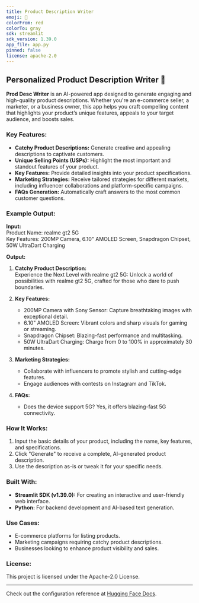 ```yaml
---
title: Product Description Writer
emoji: 🏢
colorFrom: red
colorTo: gray
sdk: streamlit
sdk_version: 1.39.0
app_file: app.py
pinned: false
license: apache-2.0
---
```


## Personalized Product Description Writer 🏢

**Prod Desc Writer** is an AI-powered app designed to generate engaging and high-quality product descriptions. Whether you're an e-commerce seller, a marketer, or a business owner, this app helps you craft compelling content that highlights your product’s unique features, appeals to your target audience, and boosts sales.  

### Key Features:

- **Catchy Product Descriptions:** Generate creative and appealing descriptions to captivate customers.  
- **Unique Selling Points (USPs):** Highlight the most important and standout features of your product.  
- **Key Features:** Provide detailed insights into your product specifications.  
- **Marketing Strategies:** Receive tailored strategies for different markets, including influencer collaborations and platform-specific campaigns.  
- **FAQs Generation:** Automatically craft answers to the most common customer questions.  

### Example Output:

**Input:**  
Product Name: realme gt2 5G  
Key Features: 200MP Camera, 6.10" AMOLED Screen, Snapdragon Chipset, 50W UltraDart Charging  

**Output:**  
1. **Catchy Product Description:**  
   Experience the Next Level with realme gt2 5G: Unlock a world of possibilities with realme gt2 5G, crafted for those who dare to push boundaries.  

2. **Key Features:**  
   - 200MP Camera with Sony Sensor: Capture breathtaking images with exceptional detail.  
   - 6.10" AMOLED Screen: Vibrant colors and sharp visuals for gaming or streaming.  
   - Snapdragon Chipset: Blazing-fast performance and multitasking.  
   - 50W UltraDart Charging: Charge from 0 to 100% in approximately 30 minutes.  

3. **Marketing Strategies:**  
   - Collaborate with influencers to promote stylish and cutting-edge features.  
   - Engage audiences with contests on Instagram and TikTok.  

4. **FAQs:**  
   - Does the device support 5G? Yes, it offers blazing-fast 5G connectivity.  

### How It Works:
1. Input the basic details of your product, including the name, key features, and specifications.  
2. Click "Generate" to receive a complete, AI-generated product description.  
3. Use the description as-is or tweak it for your specific needs.  

### Built With:
- **Streamlit SDK (v1.39.0):** For creating an interactive and user-friendly web interface.  
- **Python:** For backend development and AI-based text generation.  

### Use Cases:
- E-commerce platforms for listing products.  
- Marketing campaigns requiring catchy product descriptions.  
- Businesses looking to enhance product visibility and sales.  

### License:
This project is licensed under the Apache-2.0 License.  

---

Check out the configuration reference at [Hugging Face Docs](https://huggingface.co/docs/hub/spaces-config-reference).
